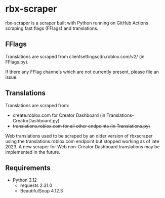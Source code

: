 # rbx-scraper

rbx-scraper is a scraper built with Python running on GitHub Actions scraping fast flags (FFlags) and translations.

## FFlags
Translations are scraped from clientsettingscdn.roblox.com/v2/ (in FFlags.py).

If there any FFlag channels which are not currently present, please file an issue.

## Translations
Translations are scraped from:
- create.roblox.com for Creator Dashboard (in Translations-CreatorDashboard.py)
- ~~translations.roblox.com for all other endpoints (in Translations.py)~~

Web translations used to be scraped by an older version of rbxscraper using the translations.roblox.com endpoint but stopped working as of late 2023. A new scraper for ~~Web~~ non-Creator Dashboard translations may be implemented in the future.

## Requirements
- Python 3.12
    - requests 2.31.0
    - BeautifulSoup 4.12.3